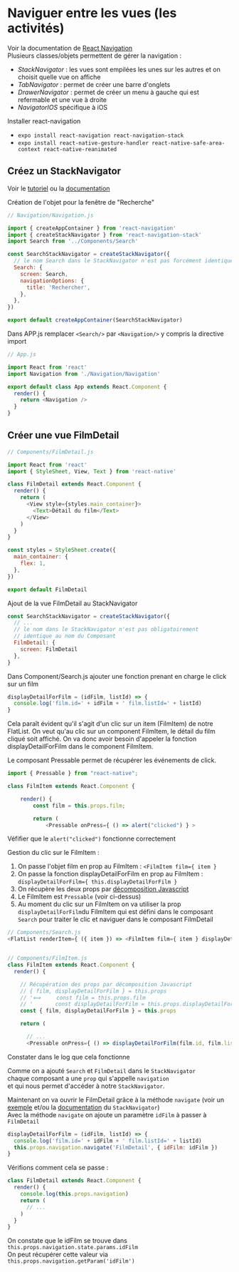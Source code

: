 ﻿# Naviguer entre les vues (les activités)

Voir la documentation de [React Navigation](https://reactnavigation.org/docs/getting-started/)  
Plusieurs classes/objets permettent de gérer la navigation :

- _StackNavigator_ : les vues sont empilées les unes sur les autres et on choisit quelle vue on affiche
- _TabNavigator_ : permet de créer une barre d'onglets
- _DrawerNavigator_ : permet de créer un menu à gauche qui est refermable et une vue à droite
- _NavigatorIOS_ spécifique à iOS

Installer react-navigation</br>

- `expo install react-navigation react-navigation-stack`
- `expo install react-native-gesture-handler react-native-safe-area-context react-native-reanimated`

## Créez un StackNavigator

Voir le [tutoriel](https://reactnavigation.org/docs/hello-react-navigation/) ou la [documentation](https://reactnavigation.org/docs/navigation-prop)

Création de l'objet pour la fenêtre de "Recherche"

```javascript
// Navigation/Navigation.js

import { createAppContainer } from 'react-navigation'
import { createStackNavigator } from 'react-navigation-stack'
import Search from '../Components/Search'

const SearchStackNavigator = createStackNavigator({
  // le nom Search dans le StackNavigator n'est pas forcément identique au nom du composant
  Search: {
    screen: Search,
    navigationOptions: {
      title: 'Rechercher',
    },
  },
})

export default createAppContainer(SearchStackNavigator)
```

Dans APP.js remplacer `<Search/>` par `<Navigation/>` y compris la directive import

```javascript
// App.js

import React from 'react'
import Navigation from './Navigation/Navigation'

export default class App extends React.Component {
  render() {
    return <Navigation />
  }
}
```

## Créer une vue FilmDetail

```javascript
// Components/FilmDetail.js

import React from 'react'
import { StyleSheet, View, Text } from 'react-native'

class FilmDetail extends React.Component {
  render() {
    return (
      <View style={styles.main_container}>
        <Text>Détail du film</Text>
      </View>
    )
  }
}

const styles = StyleSheet.create({
  main_container: {
    flex: 1,
  },
})

export default FilmDetail
```

Ajout de la vue FilmDetail au StackNavigator

```javascript
const SearchStackNavigator = createStackNavigator({
  // ...
  // le nom dans le StackNavigator n'est pas obligatoirement
  // identique au nom du Composant
  FilmDetail: {
    screen: FilmDetail
  },
}
```

Dans Component/Search.js ajouter une fonction prenant en charge le click sur un film

```javascript
displayDetailForFilm = (idFilm, listId) => {
  console.log('film.id=' + idFilm + ' film.listId=' + listId)
}
```

Cela paraît évident qu'il s'agit d'un clic sur un item (FilmItem) de notre FlatList. On veut qu'au clic sur un component FilmItem, le détail du film cliqué soit affiché. On va donc avoir besoin d'appeler la fonction displayDetailForFilm dans le component FilmItem.

Le composant Pressable permet de récupérer les événements de click.

```javascript
import { Pressable } from "react-native";

class FilmItem extends React.Component {

    render() {
        const film = this.props.film;

        return (
            <Pressable onPress={ () => alert("clicked") } >
```

Véfifier que le `alert("clicked")` fonctionne correctement

Gestion du clic sur le FilmItem :

1. On passe l'objet film en prop au FilmItem : `<FilmItem film={ item }`
2. On passe la fonction displayDetailForFilm en prop au FilmItem : `displayDetailForFilm={ this.displayDetailForFilm }`
3. On récupère les deux props par [décomposition Javascript](https://developer.mozilla.org/fr/docs/Web/JavaScript/Reference/Operators/Destructuring_assignment)
4. Le FilmItem est `Pressable` (voir ci-dessus)
5. Au moment du clic sur un FilmItem on va utiliser la prop `displayDetailForFilm`du FilmItem qui est défini dans le composant `Search` pour traiter le clic et naviguer dans le composant FilmDetail

```javascript
// Components/Search.js
<FlatList renderItem={ ({ item }) => <FilmItem film={ item } displayDetailForFilm={ this.displayDetailForFilm } /> }


// Components/FilmItem.js
class FilmItem extends React.Component {
  render() {

    // Récupération des props par décomposition Javascript
    // { film, displayDetailForFilm } = this.props
    // '⟺     const film = this.props.film
    // '       const displayDetailForFilm = this.props.displayDetailForFilm
    const { film, displayDetailForFilm } = this.props

    return (

      // ...
      <Pressable onPress={ () => displayDetailForFilm(film.id, film.listId) } >
```

Constater dans le log que cela fonctionne

Comme on a ajouté `Search` et `FilmDetail` dans le `StackNavigator`  
chaque composant a une `prop` qui s'appelle `navigation`  
et qui nous permet d'accéder à notre `StackNavigator`.

Maintenant on va ouvrir le FilmDetail grâce à la méthode `navigate` (voir un [exemple](https://reactnavigation.org/docs/params) et/ou la [documentation](https://reactnavigation.org/docs/navigation-prop/#navigate) du `StackNavigator`)  
Avec la méthode `navigate` on ajoute un paramètre `idFilm` à passer à `FilmDetail`

```javascript
displayDetailForFilm = (idFilm, listId) => {
  console.log('film.id=' + idFilm + ' film.listId=' + listId)
  this.props.navigation.navigate('FilmDetail', { idFilm: idFilm })
}
```

Vérifions comment cela se passe :

```javascript
class FilmDetail extends React.Component {
  render() {
    console.log(this.props.navigation)
    return (
      // ...
    )
  }
}
```

On constate que le idFilm se trouve dans `this.props.navigation.state.params.idFilm`  
On peut récupérer cette valeur via `this.props.navigation.getParam('idFilm')`
